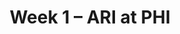 ---
layout: game
title: Week 1 – ARI at PHI
season: 1999
game_id: 1999_01_ARI_PHI
away_team: ARI
home_team: PHI
---
